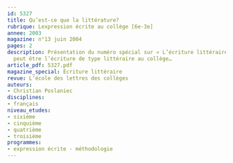 ```yaml
---
id: 5327
title: Qu’est-ce que la littérature?
rubrique: Lexpression écrite au collège [6e-3e]
annee: 2003
magazine: n°13 juin 2004
pages: 2
description: Présentation du numéro spécial sur « L’écriture littéraire » : ce que
  peut être l’écriture de type littéraire au collège…
article_pdf: 5327.pdf
magazine_special: Écriture littéraire
revue: L’école des lettres des collèges
auteurs:
- Christian Poslaniec
disciplines:
- français
niveau_etudes:
- sixième
- cinquième
- quatrième
- troisième
programmes:
- expression écrite - méthodologie
---
```

